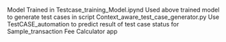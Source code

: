Model Trained in Testcase_training_Model.ipynd
Used above trained model to generate test cases in script Context_aware_test_case_generator.py
Use TestCASE_automation to predict result of test case status for Sample_transaction Fee Calculator app
